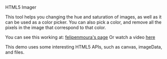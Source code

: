 HTML5 Imager

This tool helps you changing the hue and saturation of images, as well as it can be used as a color picker.
You can also pick a color, and remove all the pixels in the image that correspond to that color.

You can see this working at:
[felipenmoura's page](http://felipenmoura.org/labs/html5-imager/)
Or watch a video [here](http://www.youtube.com/watch?v=VDBSv8cBSy8&list=PL77FACE8B35403D51&index=1)

This demo uses some interesting HTML5 APIs, such as canvas, imageData, and files.
